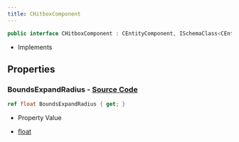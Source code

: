 ```yaml
---
title: CHitboxComponent
---
```


```csharp
public interface CHitboxComponent : CEntityComponent, ISchemaClass<CEntityComponent>, ISchemaClass<CHitboxComponent>, ISchemaField, ISchemaClass, INativeHandle
```

- Implements

## Properties

### **BoundsExpandRadius** - [Source Code](https://github.com/swiftly-solution/swiftlys2/blob/main/managed/src/SwiftlyS2.Generated/Schemas/Interfaces/CHitboxComponent.cs#L16)

```csharp
ref float BoundsExpandRadius { get; }
```

- Property Value

- [float](https://learn.microsoft.com/dotnet/api/system.single)

